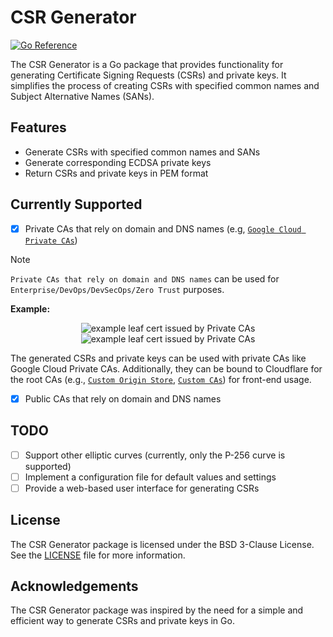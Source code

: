 # CSR Generator

[![Go Reference](https://pkg.go.dev/badge/github.com/H0llyW00dzZ/csr-generator/csr.svg)](https://pkg.go.dev/github.com/H0llyW00dzZ/csr-generator)

The CSR Generator is a Go package that provides functionality for generating Certificate Signing Requests (CSRs) and private keys. It simplifies the process of creating CSRs with specified common names and Subject Alternative Names (SANs).

## Features

- Generate CSRs with specified common names and SANs
- Generate corresponding ECDSA private keys
- Return CSRs and private keys in PEM format

## Currently Supported

- [x] Private CAs that rely on domain and DNS names (e.g, [`Google Cloud Private CAs`](https://cloud.google.com/security/products/certificate-authority-service))
> [!NOTE]
> `Private CAs that rely on domain and DNS names` can be used for `Enterprise/DevOps/DevSecOps/Zero Trust` purposes.
>
> **Example:**
>
> <p align="center">
>   <img src="https://i.imgur.com/EtDMK04.png" alt="example leaf cert issued by Private CAs" />
>   <img src="https://i.imgur.com/R4p4C3l.png" alt="example leaf cert issued by Private CAs" />
> </p>
>
> The generated CSRs and private keys can be used with private CAs like Google Cloud Private CAs. Additionally, they can be bound to Cloudflare for the root CAs (e.g., [`Custom Origin Store`](https://developers.cloudflare.com/ssl/origin-configuration/custom-origin-trust-store/), [`Custom CAs`](https://developers.cloudflare.com/ssl/edge-certificates/custom-certificates/)) for front-end usage.

- [x] Public CAs that rely on domain and DNS names


## TODO

- [ ] Support other elliptic curves (currently, only the P-256 curve is supported)
- [ ] Implement a configuration file for default values and settings
- [ ] Provide a web-based user interface for generating CSRs

## License

The CSR Generator package is licensed under the BSD 3-Clause License. See the [LICENSE](LICENSE) file for more information.

## Acknowledgements

The CSR Generator package was inspired by the need for a simple and efficient way to generate CSRs and private keys in Go.
